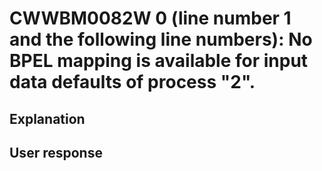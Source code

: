 # CWWBM0082W 0 (line number 1 and the following line numbers): No BPEL mapping is available for input data defaults of process "2".

## Explanation

## User response